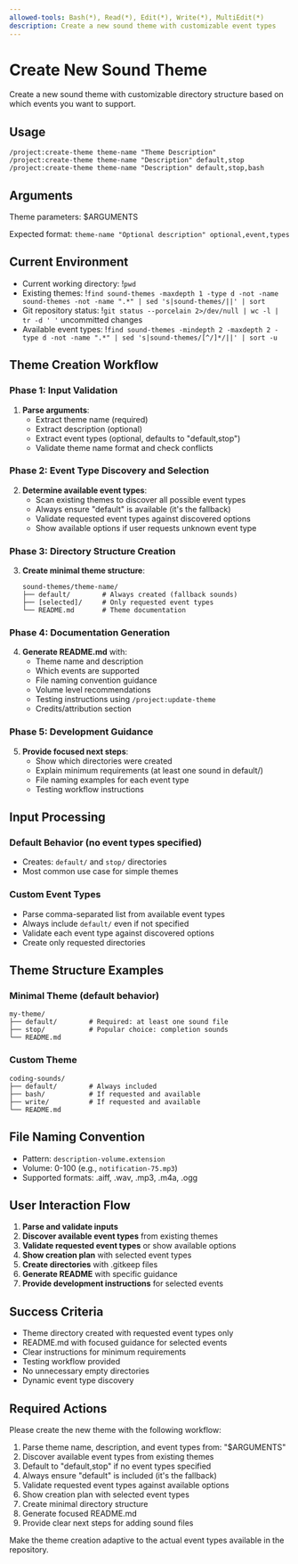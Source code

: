 ```yaml
---
allowed-tools: Bash(*), Read(*), Edit(*), Write(*), MultiEdit(*)
description: Create a new sound theme with customizable event types
---
```


# Create New Sound Theme

Create a new sound theme with customizable directory structure based on which events you want to support.

## Usage

```
/project:create-theme theme-name "Theme Description"
/project:create-theme theme-name "Description" default,stop
/project:create-theme theme-name "Description" default,stop,bash
```

## Arguments

Theme parameters: $ARGUMENTS

Expected format: `theme-name "Optional description" optional,event,types`

## Current Environment

- Current working directory: !`pwd`
- Existing themes: !`find sound-themes -maxdepth 1 -type d -not -name sound-themes -not -name ".*" | sed 's|sound-themes/||' | sort`
- Git repository status: !`git status --porcelain 2>/dev/null | wc -l | tr -d ' '` uncommitted changes
- Available event types: !`find sound-themes -mindepth 2 -maxdepth 2 -type d -not -name ".*" | sed 's|sound-themes/[^/]*/||' | sort -u`

## Theme Creation Workflow

### Phase 1: Input Validation
1. **Parse arguments**:
   - Extract theme name (required)
   - Extract description (optional)
   - Extract event types (optional, defaults to "default,stop")
   - Validate theme name format and check conflicts

### Phase 2: Event Type Discovery and Selection
2. **Determine available event types**:
   - Scan existing themes to discover all possible event types
   - Always ensure "default" is available (it's the fallback)
   - Validate requested event types against discovered options
   - Show available options if user requests unknown event type

### Phase 3: Directory Structure Creation
3. **Create minimal theme structure**:
   ```
   sound-themes/theme-name/
   ├── default/        # Always created (fallback sounds)
   ├── [selected]/     # Only requested event types
   └── README.md       # Theme documentation
   ```

### Phase 4: Documentation Generation
4. **Generate README.md** with:
   - Theme name and description
   - Which events are supported
   - File naming convention guidance
   - Volume level recommendations
   - Testing instructions using `/project:update-theme`
   - Credits/attribution section

### Phase 5: Development Guidance
5. **Provide focused next steps**:
   - Show which directories were created
   - Explain minimum requirements (at least one sound in default/)
   - File naming examples for each event type
   - Testing workflow instructions

## Input Processing

### Default Behavior (no event types specified)
- Creates: `default/` and `stop/` directories
- Most common use case for simple themes

### Custom Event Types
- Parse comma-separated list from available event types
- Always include `default/` even if not specified
- Validate each event type against discovered options
- Create only requested directories

## Theme Structure Examples

### Minimal Theme (default behavior)
```
my-theme/
├── default/        # Required: at least one sound file
├── stop/           # Popular choice: completion sounds
└── README.md
```

### Custom Theme
```
coding-sounds/
├── default/        # Always included
├── bash/           # If requested and available
├── write/          # If requested and available
└── README.md
```

## File Naming Convention
- Pattern: `description-volume.extension`
- Volume: 0-100 (e.g., `notification-75.mp3`)
- Supported formats: .aiff, .wav, .mp3, .m4a, .ogg

## User Interaction Flow

1. **Parse and validate inputs**
2. **Discover available event types** from existing themes
3. **Validate requested event types** or show available options
4. **Show creation plan** with selected event types
5. **Create directories** with .gitkeep files
6. **Generate README** with specific guidance
7. **Provide development instructions** for selected events

## Success Criteria

- Theme directory created with requested event types only
- README.md with focused guidance for selected events
- Clear instructions for minimum requirements
- Testing workflow provided
- No unnecessary empty directories
- Dynamic event type discovery

## Required Actions

Please create the new theme with the following workflow:

1. Parse theme name, description, and event types from: "$ARGUMENTS"
2. Discover available event types from existing themes
3. Default to "default,stop" if no event types specified
4. Always ensure "default" is included (it's the fallback)
5. Validate requested event types against available options
6. Show creation plan with selected event types
7. Create minimal directory structure
8. Generate focused README.md
9. Provide clear next steps for adding sound files

Make the theme creation adaptive to the actual event types available in the repository.